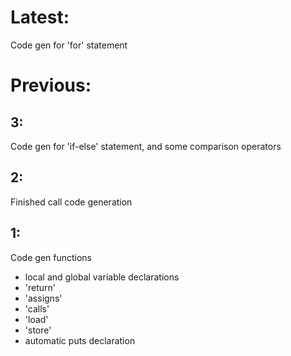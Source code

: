 # Latest:

Code gen for 'for' statement

# Previous:

## 3:

Code gen for 'if-else' statement, and some comparison operators

## 2: 

Finished call code generation

## 1: 

Code gen functions

* local and global variable declarations
* 'return'
* 'assigns'
* 'calls'
* 'load'
* 'store'
* automatic puts declaration
